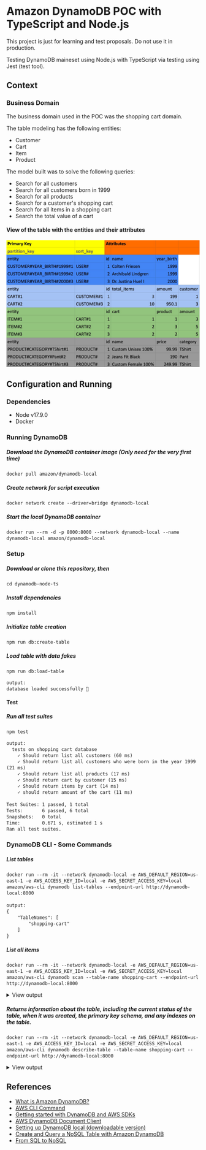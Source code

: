 # Amazon DynamoDB POC with TypeScript and Node.js

This project is just for learning and test proposals. Do not use it in production.

Testing DynamoDB maineset using Node.js with TypeScript via testing using Jest (test tool).

## Context

### Business Domain

The business domain used in the POC was the shopping cart domain.

The table modeling has the following entities: 
- Customer
- Cart
- Item
- Product

The model built was to solve the following queries: 
- Search for all customers 
- Search for all customers born in 1999
- Search for all products 
- Search for a customer's shopping cart
- Search for all items in a shopping cart 
- Search the total value of a cart

#### View of the table with the entities and their attributes
!["Shopping cart table domain"](documentation/table.png)

## Configuration and Running

### Dependencies

- Node v17.9.0
- Docker

### Running DynamoDB
##### Download the DynamoDB container image (Only need for the very first time)
```
docker pull amazon/dynamodb-local
```
##### Create network for script execution
```
docker network create --driver=bridge dynamodb-local
```
##### Start the local DynamoDB container
```
docker run --rm -d -p 8000:8000 --network dynamodb-local --name dynamodb-local amazon/dynamodb-local
```

### Setup
##### Download or clone this repository, then
```
cd dynamodb-node-ts
```
##### Install dependencies
```
npm install
```
 
##### Initialize table creation
```
npm run db:create-table
```

##### Load table with data fakes
```
npm run db:load-table
```
```
output:
database loaded successfully 🚀
```

#### Test
##### Run all test suites
```
npm test
```
```
output:
  tests on shopping cart database
    ✓ Should return list all customers (60 ms)
    ✓ Should return list all customers who were born in the year 1999 (21 ms)
    ✓ Should return list all products (17 ms)
    ✓ Should return cart by customer (15 ms)
    ✓ Should return items by cart (14 ms)
    ✓ should return amount of the cart (11 ms)

Test Suites: 1 passed, 1 total
Tests:       6 passed, 6 total
Snapshots:   0 total
Time:        0.671 s, estimated 1 s
Ran all test suites.
```

### DynamoDB CLI - Some Commands

##### List tables
```
docker run --rm -it --network dynamodb-local -e AWS_DEFAULT_REGION=us-east-1 -e AWS_ACCESS_KEY_ID=local -e AWS_SECRET_ACCESS_KEY=local amazon/aws-cli dynamodb list-tables --endpoint-url http://dynamodb-local:8000

output:
{
    "TableNames": [
        "shopping-cart"
    ]
}
```
##### List all items
```
docker run --rm -it --network dynamodb-local -e AWS_DEFAULT_REGION=us-east-1 -e AWS_ACCESS_KEY_ID=local -e AWS_SECRET_ACCESS_KEY=local amazon/aws-cli dynamodb scan --table-name shopping-cart --endpoint-url http://dynamodb-local:8000
```
<details >
<summary style="font-size:14px">View output</summary>
{
    "Items": [
        {
            "name": {
                "S": "Archibald Lindgren"
            },
            "id": {
                "N": "2"
            },
            "partition_key": {
                "S": "CUSTOMER#YEAR_BIRTH#1999#2"
            },
            "sort_key": {
                "S": "USER#"
            },
            "year_birth": {
                "N": "1999"
            }
        },
        {
            "product": {
                "N": "1"
            },
            "amount": {
                "N": "3"
            },
            "id": {
                "N": "1"
            },
            "partition_key": {
                "S": "ITEM#1"
            },
            "sort_key": {
                "S": "CART#1"
            },
            "cart": {
                "N": "1"
            }
        },
        {
            "name": {
                "S": "Jeans Fit Black"
            },
            "id": {
                "N": "2"
            },
            "partition_key": {
                "S": "PRODUCT#CATEGORY#Pant#2"
            },
            "sort_key": {
                "S": "PRODUCT#"
            },
            "category": {
                "S": "Pant"
            },
            "price": {
                "N": "190"
            }
        },
        {
            "amount": {
                "N": "950.1"
            },
            "id": {
                "N": "2"
            },
            "partition_key": {
                "S": "CART#2"
            },
            "sort_key": {
                "S": "CUSTOMER#3"
            },
            "total_items": {
                "N": "10"
            },
            "customer": {
                "N": "3"
            }
        },
        {
            "product": {
                "N": "3"
            },
            "amount": {
                "N": "5"
            },
            "id": {
                "N": "2"
            },
            "partition_key": {
                "S": "ITEM#2"
            },
            "sort_key": {
                "S": "CART#2"
            },
            "cart": {
                "N": "2"
            }
        },
        {
            "name": {
                "S": "Dr. Justina Huel I"
            },
            "id": {
                "N": "3"
            },
            "partition_key": {
                "S": "CUSTOMER#YEAR_BIRTH#2000#3"
            },
            "sort_key": {
                "S": "USER#"
            },
            "year_birth": {
                "N": "2000"
            }
        },
        {
            "amount": {
                "N": "199"
            },
            "id": {
                "N": "1"
            },
            "partition_key": {
                "S": "CART#1"
            },
            "sort_key": {
                "S": "CUSTOMER#1"
            },
            "total_items": {
                "N": "5"
            },
            "customer": {
                "N": "1"
            }
        },
        {
            "name": {
                "S": "Custom Unisex 100%"
            },
            "id": {
                "N": "1"
            },
            "partition_key": {
                "S": "PRODUCT#CATEGORY#TShirt#1"
            },
            "sort_key": {
                "S": "PRODUCT#"
            },
            "category": {
                "S": "TShirt"
            },
            "price": {
                "N": "99.99"
            }
        },
        {
            "name": {
                "S": "Custom Female 100%"
            },
            "id": {
                "N": "3"
            },
            "partition_key": {
                "S": "PRODUCT#CATEGORY#TShirt#3"
            },
            "sort_key": {
                "S": "PRODUCT#"
            },
            "category": {
                "S": "TShirt"
            },
            "price": {
                "N": "249.99"
            }
        },
        {
            "product": {
                "N": "2"
            },
            "amount": {
                "N": "5"
            },
            "id": {
                "N": "3"
            },
            "partition_key": {
                "S": "ITEM#3"
            },
            "sort_key": {
                "S": "CART#2"
            },
            "cart": {
                "N": "2"
            }
        },
        {
            "name": {
                "S": "Colten Friesen"
            },
            "id": {
                "N": "1"
            },
            "partition_key": {
                "S": "CUSTOMER#YEAR_BIRTH#1999#1"
            },
            "sort_key": {
                "S": "USER#"
            },
            "year_birth": {
                "N": "1999"
            }
        }
    ],
    "Count": 11,
    "ScannedCount": 11,
    "ConsumedCapacity": null
}

</details>

##### Returns information about the table, including the current status of the table, when it was created, the primary key schema, and any indexes on the table.
```
docker run --rm -it --network dynamodb-local -e AWS_DEFAULT_REGION=us-east-1 -e AWS_ACCESS_KEY_ID=local -e AWS_SECRET_ACCESS_KEY=local amazon/aws-cli dynamodb describe-table --table-name shopping-cart --endpoint-url http://dynamodb-local:8000
```
<details >
<summary style="font-size:14px">View output</summary>

{
    "Table": {
        "AttributeDefinitions": [
            {
                "AttributeName": "partition_key",
                "AttributeType": "S"
            },
            {
                "AttributeName": "sort_key",
                "AttributeType": "S"
            }
        ],
        "TableName": "shopping-cart",
        "KeySchema": [
            {
                "AttributeName": "partition_key",
                "KeyType": "HASH"
            },
            {
                "AttributeName": "sort_key",
                "KeyType": "RANGE"
            }
        ],
        "TableStatus": "ACTIVE",
        "CreationDateTime": "2022-09-26T10:05:44.119000-03:00",
        "ProvisionedThroughput": {
            "LastIncreaseDateTime": "1969-12-31T21:00:00-03:00",
            "LastDecreaseDateTime": "1969-12-31T21:00:00-03:00",
            "NumberOfDecreasesToday": 0,
            "ReadCapacityUnits": 5,
            "WriteCapacityUnits": 5
        },
        "TableSizeBytes": 895,
        "ItemCount": 11,
        "TableArn": "arn:aws:dynamodb:ddblocal:000000000000:table/shopping-cart",
        "GlobalSecondaryIndexes": [
            {
                "IndexName": "sort_key",
                "KeySchema": [
                    {
                        "AttributeName": "sort_key",
                        "KeyType": "HASH"
                    },
                    {
                        "AttributeName": "partition_key",
                        "KeyType": "RANGE"
                    }
                ],
                "Projection": {
                    "ProjectionType": "ALL"
                },
                "IndexStatus": "ACTIVE",
                "ProvisionedThroughput": {
                    "ReadCapacityUnits": 10,
                    "WriteCapacityUnits": 5
                },
                "IndexSizeBytes": 895,
                "ItemCount": 11,
                "IndexArn": "arn:aws:dynamodb:ddblocal:000000000000:table/shopping-cart/index/sort_key"
            }
        ]
    }
}

</details>

## References
 - <a href="https://docs.aws.amazon.com/amazondynamodb/latest/developerguide/Introduction.html">What is Amazon DynamoDB?</a>
 - <a href="https://aws.amazon.com/pt/cli/">AWS CLI Command</a>
 - <a href="https://docs.aws.amazon.com/amazondynamodb/latest/developerguide/GettingStarted.html">Getting started with DynamoDB and AWS SDKs</a>
 - <a href="https://docs.aws.amazon.com/AWSJavaScriptSDK/latest/AWS/DynamoDB/DocumentClient.html">AWS DynamoDB Document Client</a>
 - <a href="https://docs.aws.amazon.com/amazondynamodb/latest/developerguide/DynamoDBLocal.html">Setting up DynamoDB local (downloadable version)</a>
 - <a href="https://aws.amazon.com/getting-started/hands-on/create-nosql-table/?nc1=h_ls">Create and Query a NoSQL Table with Amazon DynamoDB</a>
 - <a href="https://docs.aws.amazon.com/amazondynamodb/latest/developerguide/SQLtoNoSQL.html">From SQL to NoSQL</a>



